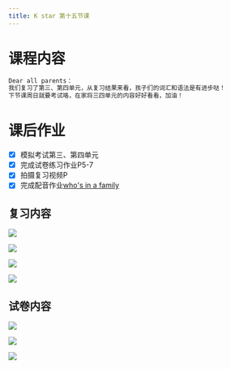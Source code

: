 ```yaml
---
title: K star 第十五节课
---
```


# 课程内容

```bash
Dear all parents：
我们复习了第三、第四单元，从复习结果来看，孩子们的词汇和语法是有进步哒！
下节课周日就要考试咯，在家将三四单元的内容好好看看，加油！
```

# 课后作业

- [x] 模拟考试第三、第四单元
- [x] 完成试卷练习作业P5-7
- [x] 拍摄复习视频P
- [x] 完成配音作业[who's in a family](https://children.qupeiyin.com/index.php?m=home&c=Activity&a=childshare_video&course=MDAwMDAwMDAwMLCdrmKCi7qW&uid=MDAwMDAwMDAwMLCHrqyCe76Ur6eacg)

## 复习内容

![](pic/2020-11-01-amy-01.png)

![](pic/2020-11-08-amy-01.png)

![](pic/2020-11-08-amy-02.png)

![](pic/2020-11-08-amy-03.png)

## 试卷内容

![](pic/2020-11-15-amy-2-1.png)

![](pic/2020-11-15-amy-2-2.png)

![](pic/2020-11-15-amy-2-3.png)

